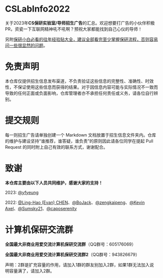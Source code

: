 # CSLabInfo2022
关于2023年**CS保研实验室/导师招生广告**的汇总。欢迎想要打广告的小伙伴积极PR，资瓷一下互联网精神吼不吼啊？预祝大家都能找到自己心仪的导师！

另附[保研小白必看的往年经验贴大全，建议全部看完至少掌握保研流程，否则容易问一些很显然的问题](https://github.com/CS-BAOYAN/CS-BAOYAN-2023)。

# 免责声明

本仓库仅提供招生信息发布渠道，不负责验证这些信息的完整性、准确性、时效性，不保证使用这些信息而获得的结果。对于因信息内容可能与实际情况不一致而导致的任何正面或负面影响，仓库管理者亦不承担任何责任或义务，请各位自行辨别。

# 提交规则

每一则招生广告请单独创建一个 Markdown 文档放置于招生信息文件夹内。仓库的维护与建设坚持“谁推荐，谁答疑，谁负责”的原则因此请各位同学在提起 Pull Request 的同时附上自己有效的联系方式，谢谢配合。

# 致谢

**本仓库主要由以下人员共同维护，感谢大家的支持！**

2023: [@yfyeung](https://github.com/yfyeung)

2022: [@Ling-Hao (Evan) CHEN](https://github.com/LinghaoChan)、[@BoJack](https://github.com/ddlBoJack)、[@zengkaipeng](https://github.com/zengkaipeng)、[@Kevin Axel](https://github.com/KveinAxel)、[@Sumsky21](https://github.com/Sumsky21)、[@caposerenity](https://github.com/caposerenity)

# 计算机保研交流群

**全国最大非商业用爱交流计算机保研交流群**（QQ群号：605176069）

**全国最大非商业用爱交流计算机保研交流群2**（QQ群号：943826679）

声明：2群是扩充容量的作用，请加入1群的群友别加入2群，如果1群无法加入说明容量满了，请加入2群。


